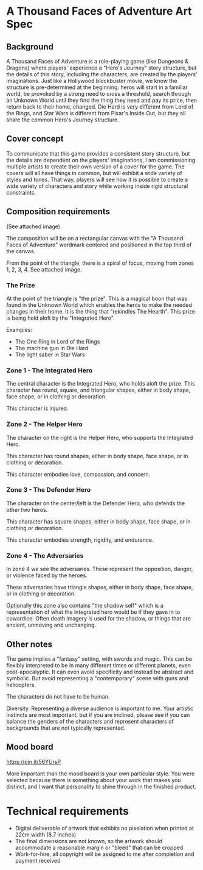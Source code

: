 # A Thousand Faces of Adventure Art Spec


## Background

A Thousand Faces of Adventure is a role-playing game
(like Dungeons & Dragons) where players' experience a "Hero's Journey" story
structure, but the details of this story, including the characters, are
created by the players' imaginations. Just like a Hollywood blockbuster movie,
we know the structure is pre-determined at the beginning: heros will start
in a familiar world, be provoked by a strong need to cross a threshold,
search through an Unknown World until they find the thing they need and pay
its price, then return back to their home, changed. Die Hard is very
different from Lord of the Rings, and Star Wars is different from Pixar's
Inside Out, but they all share the common Hero's Journey structure.

## Cover concept

To communicate that this game provides a consistent story structure, but
the details are dependent on the players' imaginations, I am commissioning
multiple artists to create their own version of a cover for the game. The
covers will all have things in common, but will exhibit a wide variety of
styles and tones. That way, players will see how it is possible to create
a wide variety of characters and story while working inside rigid
structural constraints.

## Composition requirements

(See attached image)

The composition will be on a rectangular canvas with the "A Thousand Faces
of Adventure" wordmark centered and positioned in the top third of the
canvas.

From the point of the triangle, there is a spiral of focus, moving from
zones 1, 2, 3, 4. See attached image.

### The Prize

At the point of the triangle is "the prize". This is a magical
boon that was found in the Unknown World which enables the heros to make
the needed changes in their home. It is the thing that "rekindles The
Hearth". This prize is being held aloft by the "Integrated Hero".

Examples:

 * The One Ring in Lord of the Rings
 * The machine gun in Die Hard
 * The light saber in Star Wars

### Zone 1 - The Integrated Hero

The central character is the Integrated Hero, who holds aloft the prize.
This character has round, square, and triangular shapes, either in body
shape, face shape, or in clothing or decoration.

This character is injured.


### Zone 2 - The Helper Hero

The character on the right is the Helper Hero, who supports the Integrated
Hero.

This character has round shapes, either in body shape, face shape, or
in clothing or decoration.

This character embodies love, compassion, and concern.


### Zone 3 - The Defender Hero

The character on the center/left is the Defender Hero, who defends the
other two heros.

This character has square shapes, either in body shape, face shape, or
in clothing or decoration.

This character embodies strength, rigidity, and endurance.


### Zone 4 - The Adversaries

In zone 4 we see the adversaries. These represent the opposition, danger,
or violence faced by the heroes.

These adversaries have triangle shapes, either in body shape, face shape, or
in clothing or decoration.

Optionally this zone also contains "the shadow self" which is a representation
of what the integrated hero would be if they gave in to cowardice. Often
death imagery is used for the shadow, or things that are ancient, unmoving and
unchanging.


## Other notes

The game implies a "fantasy" setting, with swords and magic.  This can be
flexibly interpreted to be in many different times or different planets, even
post-apocalyptic. It can even avoid specificity and instead be abstract and
symbolic. But avoid representing a "contemporary" scene with guns and
helicopters.

The characters do not have to be human.

Diversity. Representing a diverse audience is important to me. Your artistic
instincts are most important, but if you are inclined, please see if you can
balance the genders of the characters and represent characters of backgrounds
that are not typically represented.

## Mood board

https://pin.it/56YUrsP

More important than the mood board is your own particular style. You were
selected because there is something about your work that makes you distinct,
and I want that personality to shine through in the finished product.


# Technical requirements

 * Digital deliverable of artwork that exhibits no pixelation when printed
   at 22cm width (8.7 inches)
 * The final dimensions are not known, so the artwork should accommodate a
   reasonable margin or "bleed" that can be cropped
 * Work-for-hire, all copyright will be assigned to me after completion
   and payment received



